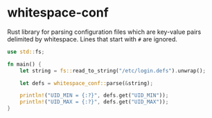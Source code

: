 # whitespace-conf

Rust library for parsing configuration files which are key-value pairs delimited by whitespace. Lines that start with `#` are ignored.

```rust
use std::fs;

fn main() {
    let string = fs::read_to_string("/etc/login.defs").unwrap();

    let defs = whitespace_conf::parse(&string);

    println!("UID_MIN = {:?}", defs.get("UID_MIN"));
    println!("UID_MAX = {:?}", defs.get("UID_MAX"));
}
```
